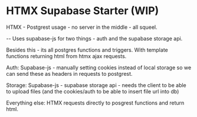 # HTMX Supabase Starter (WIP)

HTMX - Postgrest usage - no server in the middle - all squeel.

-- Uses supabase-js for two things - auth and the supabase storage api.

Besides this - its all postgres functions and triggers. With template functions returning html from htmx ajax requests.

Auth:
Supabase-js - manually setting cookies instead of local storage so we can send these as headers in requests to postgrest.

Storage:
Supabase-js - supabase storage api - needs the client to be able to upload files (and the cookies/auth to be able to insert file url into db)

Everything else:
HTMX requests directly to posgrest functions and return html.
